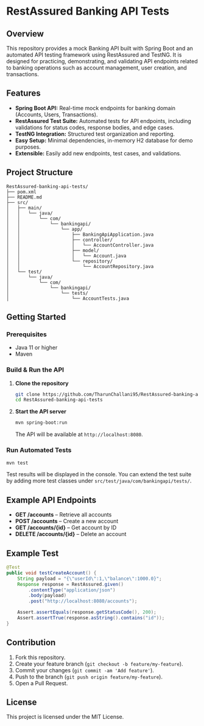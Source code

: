 # RestAssured Banking API Tests

## Overview
This repository provides a mock Banking API built with Spring Boot and an automated API testing framework using RestAssured and TestNG. It is designed for practicing, demonstrating, and validating API endpoints related to banking operations such as account management, user creation, and transactions.

## Features

- **Spring Boot API:** Real-time mock endpoints for banking domain (Accounts, Users, Transactions).
- **RestAssured Test Suite:** Automated tests for API endpoints, including validations for status codes, response bodies, and edge cases.
- **TestNG Integration:** Structured test organization and reporting.
- **Easy Setup:** Minimal dependencies, in-memory H2 database for demo purposes.
- **Extensible:** Easily add new endpoints, test cases, and validations.

## Project Structure

```
RestAssured-banking-api-tests/
├── pom.xml
├── README.md
├── src/
│   ├── main/
│   │   └── java/
│   │       └── com/
│   │           └── bankingapi/
│   │               └── app/
│   │                   ├── BankingApiApplication.java
│   │                   ├── controller/
│   │                   │   └── AccountController.java
│   │                   ├── model/
│   │                   │   └── Account.java
│   │                   └── repository/
│   │                       └── AccountRepository.java
│   └── test/
│       └── java/
│           └── com/
│               └── bankingapi/
│                   └── tests/
│                       └── AccountTests.java
```

## Getting Started

### Prerequisites

- Java 11 or higher
- Maven

### Build & Run the API

1. **Clone the repository**
   ```bash
   git clone https://github.com/TharunChallani95/RestAssured-banking-api-tests.git
   cd RestAssured-banking-api-tests
   ```

2. **Start the API server**
   ```bash
   mvn spring-boot:run
   ```
   The API will be available at `http://localhost:8080`.

### Run Automated Tests

```bash
mvn test
```

Test results will be displayed in the console. You can extend the test suite by adding more test classes under `src/test/java/com/bankingapi/tests/`.

## Example API Endpoints

- **GET /accounts** – Retrieve all accounts
- **POST /accounts** – Create a new account
- **GET /accounts/{id}** – Get account by ID
- **DELETE /accounts/{id}** – Delete an account

## Example Test

```java
@Test
public void testCreateAccount() {
    String payload = "{\"userId\":1,\"balance\":1000.0}";
    Response response = RestAssured.given()
        .contentType("application/json")
        .body(payload)
        .post("http://localhost:8080/accounts");

    Assert.assertEquals(response.getStatusCode(), 200);
    Assert.assertTrue(response.asString().contains("id"));
}
```

## Contribution

1. Fork this repository.
2. Create your feature branch (`git checkout -b feature/my-feature`).
3. Commit your changes (`git commit -am 'Add feature'`).
4. Push to the branch (`git push origin feature/my-feature`).
5. Open a Pull Request.

## License

This project is licensed under the MIT License.
